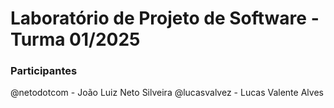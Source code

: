# Laboratório de Projeto de Software - Turma 01/2025

### Participantes
@netodotcom - João Luiz Neto Silveira
@lucasvalvez - Lucas Valente Alves

